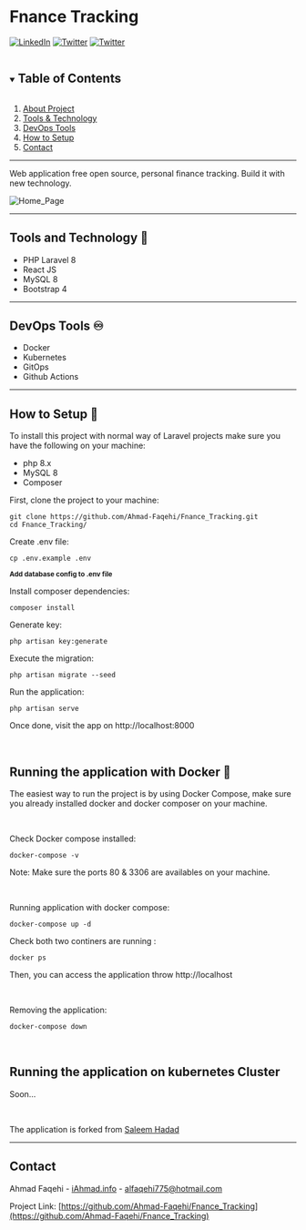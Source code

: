 # Fnance Tracking
[![LinkedIn][linkedin-shield]][linkedin-url]
[![Twitter][twitter-shield]][twittwe-url]
[![Twitter][github-shield]][github-url]

<!-- TABLE OF CONTENTS -->
<details open="open">
  <summary><h2 style="display: inline-block">Table of Contents</h2></summary>
  <ol>
    <li>
      <a href="#about-the-project">About Project</a>
    </li>
    <li>
      <a href="#tools_tech">Tools & Technology</a>
    </li>
    <li>
      <a href="#devops">DevOps Tools</a>
    </li>
    <li>
    <a href="#usage">How to Setup</a>
    </li>
    <li><a href="#contact">Contact</a></li>
  </ol>
</details>

<hr>


Web application free open source, personal finance tracking. Build it with new technology.
<p align="center">

![Home_Page](https://i.imgur.com/U842uyV.jpg)
</p>

<hr>

<!-- Tools and Technology -->
## Tools and Technology 🎯
* []() PHP Laravel 8
* []() React JS
* []() MySQL 8
* []()Bootstrap 4

<hr>

<!-- Tools and Technology -->
## DevOps Tools ♾️
* []() Docker
* []() Kubernetes
* []() GitOps
* []() Github Actions

<hr>

<!-- Setup application -->
## How to Setup 🚀
To install this project with normal way of Laravel projects make sure you have the following on your machine:
- php 8.x
- MySQL 8
- Composer

First, clone the project to your machine:
```shell
git clone https://github.com/Ahmad-Faqehi/Fnance_Tracking.git
cd Fnance_Tracking/
```
Create .env file:
```shell
cp .env.example .env
```
<small><b> Add database config to .env file </b> </small>



Install composer dependencies:
```shell
composer install
```
Generate key:
```shell
php artisan key:generate
```
Execute the migration:
```shell
php artisan migrate --seed
```

Run the application:
```shell
php artisan serve
```
Once done, visit the app on http://localhost:8000

<br>

## Running the application with Docker 🐳
The easiest way to run the project is by using Docker Compose, make sure you already installed docker and docker composer on your machine.

<br>

Check Docker compose installed:
```shell
docker-compose -v
```

Note: Make sure the ports 80 & 3306 are availables on your machine.

<br>

Running application with docker compose:
```shell
docker-compose up -d
```

Check both two continers are running :
```shell
docker ps
```

Then, you can access the application throw http://localhost

<br>

Removing the application:
```shell
docker-compose down
```

<br>

## Running the application on kubernetes Cluster
Soon...

<br>

The application is forked from [Saleem Hadad](https://github.com/saleem-hadad)

<hr>


<!-- CONTACT -->
## Contact

Ahmad Faqehi - [iAhmad.info](https://iAhmad.info) - alfaqehi775@hotmail.com

Project Link: [https://github.com/Ahmad-Faqehi/Fnance_Tracking](https://github.com/Ahmad-Faqehi/Fnance_Tracking)


<!-- MARKDOWN LINKS & IMAGES -->
<!-- https://www.markdownguide.org/basic-syntax/#reference-style-links -->
[linkedin-shield]: https://img.shields.io/badge/-LinkedIn-black.svg?style=for-the-badge&logo=linkedin&colorB=555
[linkedin-url]: https://linkedin.com/in/ahmad-faqehi
[twitter-shield]: https://img.shields.io/badge/-twitter-black.svg?style=for-the-badge&logo=twitter&colorB=555
[twittwe-url]: https://twitter.com/A_F775
[github-shield]: https://img.shields.io/badge/-github-black.svg?style=for-the-badge&logo=github&colorB=555
[github-url]: https://github.com/Ahmad-Faqehi